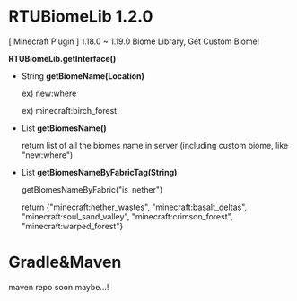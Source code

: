 # RTUBiomeLib 1.2.0
[ Minecraft Plugin ] 1.18.0 ~ 1.19.0 Biome Library, Get Custom Biome!

**RTUBiomeLib.getInterface()**

- String **getBiomeName(Location)**

  ex) new:where

  ex) minecraft:birch_forest

- List<String> **getBiomesName()**
  
  return list of all the biomes name in server (including custom biome, like "new:where")

- List<String> **getBiomesNameByFabricTag(String)**
  
  getBiomesNameByFabric("is_nether")
  
  return {"minecraft:nether_wastes", "minecraft:basalt_deltas", "minecraft:soul_sand_valley", "minecraft:crimson_forest", "minecraft:warped_forest"}

# Gradle&Maven
maven repo soon maybe...!
